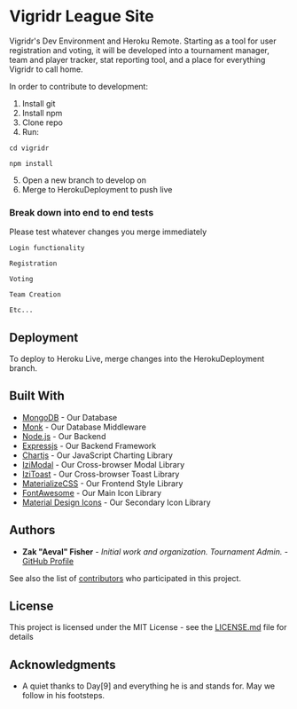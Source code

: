 # Vigridr League Site

Vigridr's Dev Environment and Heroku Remote. Starting as a tool for user registration and voting, it will be developed into a tournament manager, team and player tracker, stat reporting tool, and a place for everything Vigridr to call home.

In order to contribute to development:

1. Install git
2. Install npm
3. Clone repo
4. Run:
```
cd vigridr

npm install
```
5. Open a new branch to develop on
6. Merge to HerokuDeployment to push live


### Break down into end to end tests

Please test whatever changes you merge immediately

```
Login functionality

Registration

Voting

Team Creation

Etc...
```

## Deployment

To deploy to Heroku Live, merge changes into the HerokuDeployment branch.

## Built With

* [MongoDB](https://www.mongodb.com/) - Our Database
* [Monk](https://automattic.github.io/monk/) - Our Database Middleware
* [Node.js](https://nodejs.org/en/) - Our Backend
* [Expressjs](https://expressjs.com/) - Our Backend Framework
* [Chartjs](https://www.chartjs.org/) - Our JavaScript Charting Library
* [IziModal](http://izimodal.marcelodolce.com/) - Our Cross-browser Modal Library
* [IziToast](http://izitoast.marcelodolce.com/) - Our Cross-browser Toast Library
* [MaterializeCSS](https://materializecss.com/) - Our Frontend Style Library
* [FontAwesome](https://fontawesome.com/) - Our Main Icon Library
* [Material Design Icons](https://material.io/tools/icons/) - Our Secondary Icon Library

## Authors

* **Zak "Aeval" Fisher** - *Initial work and organization. Tournament Admin.* - [GitHub Profile](https://github.com/Aeval)

See also the list of [contributors](https://github.com/Aeval/vigridr/graphs/contributors) who participated in this project.

## License

This project is licensed under the MIT License - see the [LICENSE.md](LICENSE.md) file for details

## Acknowledgments

* A quiet thanks to Day\[9] and everything he is and stands for. May we follow in his footsteps.
